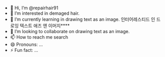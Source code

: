 - 👋 Hi, I’m @repairhair91
- 👀 I’m interested in demaged hair.
- 🌱 I’m currently learning  in drawing text as an image.
인터어레스티드 인 드로잉 텍스트 애즈 앤 이머지****
- 💞️ I’m looking to collaborate on drawing text as an image.
- 📫 How to reach me search
- 😄 Pronouns: ...
- ⚡ Fun fact: ...

<!---
repairhair91/repairhair91 is a ✨ special ✨ repository because its `README.md` (this file) appears on your GitHub profile.
You can click the Preview link to take a look at your changes.
--->
